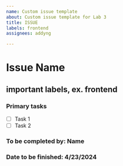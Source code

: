 ```yaml
---
name: Custom issue template
about: Custom issue template for Lab 3
title: ISSUE
labels: frontend
assignees: addyng

---
```


# Issue Name

## important labels, ex. frontend

### Primary tasks

- [ ] Task 1
- [ ] Task 2

### To be completed by: Name
### Date to be finished: 4/23/2024
